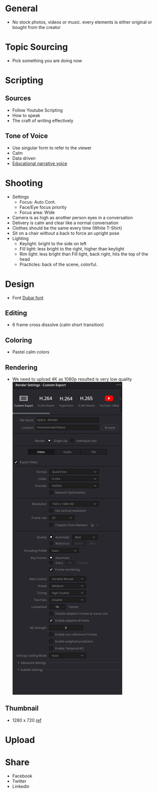 # General

+ No stock photos, videos or music. every elements is either original or bought from the creator


# Topic Sourcing

- Pick something you are doing now

# Scripting

## Sources
- Follow Youtube Scripting
- How to speak
- The craft of writing effectively

## Tone of Voice
+ Use singular form to refer to the viewer
+ Calm
+ Data driven
+ [Educational narrative voice ](https://youtu.be/wfUT6eY0Krw?t=910)

# Shooting

+ Settings
  + Focus: Auto Cont.
  + Face/Eye focus priority
  + Focus area: Wide
+ Camera is as high as another person eyes in a conversation
+ Delivery is calm and clear like a normal conversation
+ Clothes should be the same every time (White T-Shirt)
+ Sit on a chair without a back to force an upright pose
+ Lighting
  + Keylight: bright to the side on left
  + Fill light: less bright to the right, higher than keylight
  + Rim light: less bright than Fill light, back right, hits the top of the head
  + Practicles: back of the scene, colorful.

# Design 
+ Font [Dubai font](https://dubaifont.com/)
  
## Editing
+ 6 frame cross dissolve (calm short transition)

## Coloring
+ Pastel calm colors

## Rendering
- We need to upload 4K as 1080p resulted is very low quality
![](/public/655c8d7818d19f0d577f5a340b7bdc3cbe62069ff651cf0d807309c457f65941.png)

## Thumbnail
+ 1280 x 720 [ref](https://support.google.com/youtube/answer/72431)

# Upload

# Share

+ Facebook
+ Twitter
+ Linkedin
